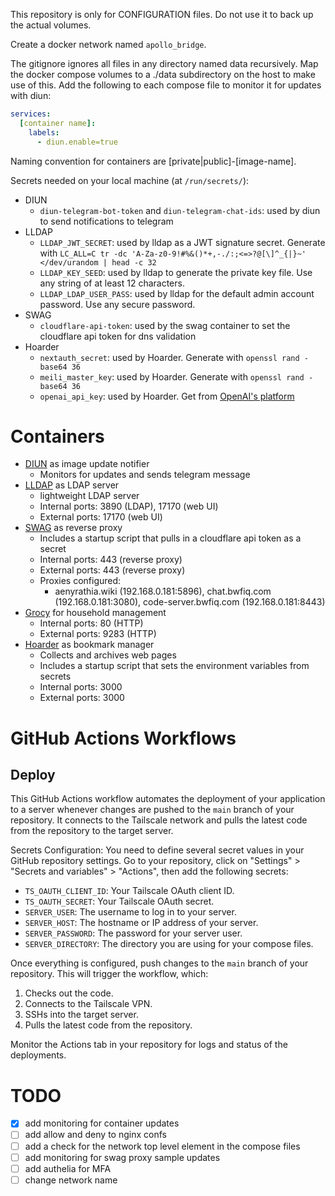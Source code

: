 This repository is only for CONFIGURATION files. Do not use it to back up the actual volumes.

Create a docker network named `apollo_bridge`.

The gitignore ignores all files in any directory named data recursively.
Map the docker compose volumes to a ./data subdirectory on the host to make use of this.
Add the following to each compose file to monitor it for updates with diun:

```yml
services:
  [container name]:
    labels:
      - diun.enable=true
```

Naming convention for containers are [private|public]-[image-name].

Secrets needed on your local machine (at `/run/secrets/`):

- DIUN
  - `diun-telegram-bot-token` and `diun-telegram-chat-ids`: used by diun to send notifications to telegram
- LLDAP
  - `LLDAP_JWT_SECRET`: used by lldap as a JWT signature secret. Generate with `LC_ALL=C tr -dc 'A-Za-z0-9!#%&()*+,-./:;<=>?@[\]^_{|}~' </dev/urandom | head -c 32`
  - `LLDAP_KEY_SEED`: used by lldap to generate the private key file. Use any string of at least 12 characters.
  - `LLDAP_LDAP_USER_PASS`: used by lldap for the default admin account password. Use any secure password.
- SWAG
  - `cloudflare-api-token`: used by the swag container to set the cloudflare api token for dns validation
- Hoarder
  - `nextauth_secret`: used by Hoarder. Generate with `openssl rand -base64 36`
  - `meili_master_key`: used by Hoarder. Generate with `openssl rand -base64 36`
  - `openai_api_key`: used by Hoarder. Get from [OpenAI's platform](https://platform.openai.com/settings/organization/api-keys)

# Containers

- [DIUN](https://github.com/crazy-max/diun) as image update notifier
  - Monitors for updates and sends telegram message
- [LLDAP](https://github.com/lldap/lldap) as LDAP server
  - lightweight LDAP server
  - Internal ports: 3890 (LDAP), 17170 (web UI)
  - External ports: 17170 (web UI)
- [SWAG](https://github.com/linuxserver/docker-swag) as reverse proxy
  - Includes a startup script that pulls in a cloudflare api token as a secret
  - Internal ports: 443 (reverse proxy)
  - External ports: 443 (reverse proxy)
  - Proxies configured:
    - aenyrathia.wiki (192.168.0.181:5896), chat.bwfiq.com (192.168.0.181:3080), code-server.bwfiq.com (192.168.0.181:8443)
- [Grocy](https://github.com/grocy/grocy) for household management
  - Internal ports: 80 (HTTP)
  - External ports: 9283 (HTTP)
- [Hoarder](https://github.com/hoarder-app/hoarder) as bookmark manager
  - Collects and archives web pages
  - Includes a startup script that sets the environment variables from secrets
  - Internal ports: 3000
  - External ports: 3000

# GitHub Actions Workflows

## Deploy

This GitHub Actions workflow automates the deployment of your application to a server whenever changes are pushed to the `main` branch of your repository. It connects to the Tailscale network and pulls the latest code from the repository to the target server.

Secrets Configuration:
You need to define several secret values in your GitHub repository settings. Go to your repository, click on "Settings" > "Secrets and variables" > "Actions", then add the following secrets:

- `TS_OAUTH_CLIENT_ID`: Your Tailscale OAuth client ID.
- `TS_OAUTH_SECRET`: Your Tailscale OAuth secret.
- `SERVER_USER`: The username to log in to your server.
- `SERVER_HOST`: The hostname or IP address of your server.
- `SERVER_PASSWORD`: The password for your server user.
- `SERVER_DIRECTORY`: The directory you are using for your compose files.

Once everything is configured, push changes to the `main` branch of your repository. This will trigger the workflow, which:

1. Checks out the code.
2. Connects to the Tailscale VPN.
3. SSHs into the target server.
4. Pulls the latest code from the repository.

Monitor the Actions tab in your repository for logs and status of the deployments.

# TODO

- [x] add monitoring for container updates
- [ ] add allow and deny to nginx confs
- [ ] add a check for the network top level element in the compose files
- [ ] add monitoring for swag proxy sample updates
- [ ] add authelia for MFA
- [ ] change network name
